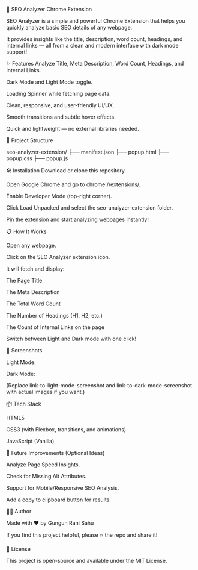 🚀 SEO Analyzer Chrome Extension

SEO Analyzer is a simple and powerful Chrome Extension that helps you quickly analyze basic SEO details of any webpage.

It provides insights like the title, description, word count, headings, and internal links — all from a clean and modern interface with dark mode support!

✨ Features
Analyze Title, Meta Description, Word Count, Headings, and Internal Links.

Dark Mode and Light Mode toggle.

Loading Spinner while fetching page data.

Clean, responsive, and user-friendly UI/UX.

Smooth transitions and subtle hover effects.

Quick and lightweight — no external libraries needed.

📂 Project Structure

seo-analyzer-extension/
├── manifest.json
├── popup.html
├── popup.css
├── popup.js

🛠 Installation
Download or clone this repository.

Open Google Chrome and go to chrome://extensions/.

Enable Developer Mode (top-right corner).

Click Load Unpacked and select the seo-analyzer-extension folder.

Pin the extension and start analyzing webpages instantly!

📋 How It Works

Open any webpage.

Click on the SEO Analyzer extension icon.

It will fetch and display:

The Page Title

The Meta Description

The Total Word Count

The Number of Headings (H1, H2, etc.)

The Count of Internal Links on the page

Switch between Light and Dark mode with one click!

🎨 Screenshots

Light Mode:

Dark Mode:

(Replace link-to-light-mode-screenshot and link-to-dark-mode-screenshot with actual images if you want.)

📦 Tech Stack

HTML5

CSS3 (with Flexbox, transitions, and animations)

JavaScript (Vanilla)

🚀 Future Improvements (Optional Ideas)

Analyze Page Speed Insights.

Check for Missing Alt Attributes.

Support for Mobile/Responsive SEO Analysis.

Add a copy to clipboard button for results.

👩‍💻 Author

Made with ❤️ by Gungun Rani Sahu

If you find this project helpful, please ⭐️ the repo and share it!

📜 License

This project is open-source and available under the MIT License.
